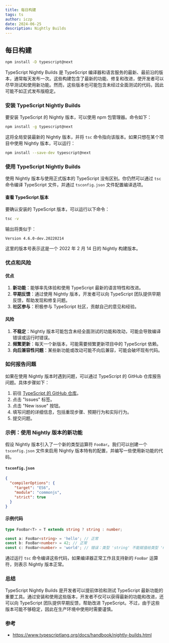 ```yaml
---
title: 每日构建
tags: ts
author: iczp
date: 2024-06-25
description: Nightly Builds
---
```


## 每日构建

```bash
npm install -D typescript@next
```

TypeScript Nightly Builds 是 TypeScript 编译器和语言服务的最新、最前沿的版本，通常每天发布一次。这些构建包含了最新的功能、修复和改进，使开发者可以尽早测试和使用新功能。然而，这些版本也可能包含未经过全面测试的代码，因此可能不如正式发布版稳定。

### 安装 TypeScript Nightly Builds

要安装 TypeScript 的 Nightly 版本，可以使用 npm 包管理器。命令如下：

```bash
npm install -g typescript@next
```

这将全局安装最新的 Nightly 版本，并将 `tsc` 命令指向该版本。如果只想在某个项目中使用 Nightly 版本，可以运行：

```bash
npm install --save-dev typescript@next
```

### 使用 TypeScript Nightly Builds

使用 Nightly 版本与使用正式版本的 TypeScript 没有区别。你仍然可以通过 `tsc` 命令编译 TypeScript 文件，并通过 `tsconfig.json` 文件配置编译选项。

#### 查看 TypeScript 版本

要确认安装的 TypeScript 版本，可以运行以下命令：

```bash
tsc -v
```

输出将类似于：

```
Version 4.6.0-dev.20220214
```

这里的版本号表示这是一个 2022 年 2 月 14 日的 Nightly 构建版本。

### 优点和风险

#### 优点

1. **新功能**：能够率先体验和使用 TypeScript 最新的语言特性和改进。
2. **早期反馈**：通过使用 Nightly 版本，开发者可以向 TypeScript 团队提供早期反馈，帮助发现和修复问题。
3. **社区参与**：积极参与 TypeScript 社区，贡献自己的意见和经验。

#### 风险

1. **不稳定**：Nightly 版本可能包含未经全面测试的功能和改动，可能会导致编译错误或运行时错误。
2. **频繁更新**：每天一个新版本，可能需要频繁更新项目中的 TypeScript 依赖。
3. **向后兼容性问题**：某些新功能或改动可能不向后兼容，可能会破坏现有代码。

### 如何报告问题

如果在使用 Nightly 版本时遇到问题，可以通过 TypeScript 的 GitHub 仓库报告问题。具体步骤如下：

1. 前往 [TypeScript 的 GitHub 仓库](https://github.com/microsoft/TypeScript)。
2. 点击 "Issues" 标签。
3. 点击 "New issue" 按钮。
4. 填写问题的详细信息，包括重现步骤、预期行为和实际行为。
5. 提交问题。

### 示例：使用 Nightly 版本的新功能

假设 Nightly 版本引入了一个新的类型运算符 `FooBar`。我们可以创建一个 `tsconfig.json` 文件来启用 Nightly 版本特有的配置，并编写一些使用新功能的代码。

#### `tsconfig.json`

```json
{
  "compilerOptions": {
    "target": "ES6",
    "module": "commonjs",
    "strict": true
  }
}
```

#### 示例代码

```typescript
type FooBar<T> = T extends string ? string : number;

const a: FooBar<string> = 'hello'; // 正常
const b: FooBar<number> = 42; // 正常
const c: FooBar<number> = 'world'; // 错误：类型 'string' 不能赋值给类型 'number'
```

通过运行 `tsc` 命令编译这些代码，如果编译器正常工作且支持新的 `FooBar` 运算符，则表示 Nightly 版本正常。

### 总结

TypeScript Nightly Builds 是开发者可以提前体验和测试 TypeScript 最新功能的重要工具。通过安装和使用这些版本，开发者不仅可以获得最新的功能和改进，还可以向 TypeScript 团队提供早期反馈，帮助改进 TypeScript。不过，由于这些版本可能不够稳定，因此在生产环境中使用时需要谨慎。

### 参考

- https://www.typescriptlang.org/docs/handbook/nightly-builds.html

